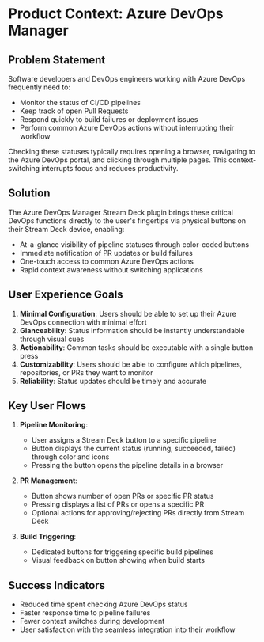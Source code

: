 # Product Context: Azure DevOps Manager

## Problem Statement

Software developers and DevOps engineers working with Azure DevOps frequently need to:

- Monitor the status of CI/CD pipelines
- Keep track of open Pull Requests
- Respond quickly to build failures or deployment issues
- Perform common Azure DevOps actions without interrupting their workflow

Checking these statuses typically requires opening a browser, navigating to the Azure DevOps portal, and clicking through multiple pages. This context-switching interrupts focus and reduces productivity.

## Solution

The Azure DevOps Manager Stream Deck plugin brings these critical DevOps functions directly to the user's fingertips via physical buttons on their Stream Deck device, enabling:

- At-a-glance visibility of pipeline statuses through color-coded buttons
- Immediate notification of PR updates or build failures
- One-touch access to common Azure DevOps actions
- Rapid context awareness without switching applications

## User Experience Goals

1. **Minimal Configuration**: Users should be able to set up their Azure DevOps connection with minimal effort
2. **Glanceability**: Status information should be instantly understandable through visual cues
3. **Actionability**: Common tasks should be executable with a single button press
4. **Customizability**: Users should be able to configure which pipelines, repositories, or PRs they want to monitor
5. **Reliability**: Status updates should be timely and accurate

## Key User Flows

1. **Pipeline Monitoring**:
   - User assigns a Stream Deck button to a specific pipeline
   - Button displays the current status (running, succeeded, failed) through color and icons
   - Pressing the button opens the pipeline details in a browser

2. **PR Management**:
   - Button shows number of open PRs or specific PR status
   - Pressing displays a list of PRs or opens a specific PR
   - Optional actions for approving/rejecting PRs directly from Stream Deck

3. **Build Triggering**:
   - Dedicated buttons for triggering specific build pipelines
   - Visual feedback on button showing when build starts

## Success Indicators

- Reduced time spent checking Azure DevOps status
- Faster response time to pipeline failures
- Fewer context switches during development
- User satisfaction with the seamless integration into their workflow
